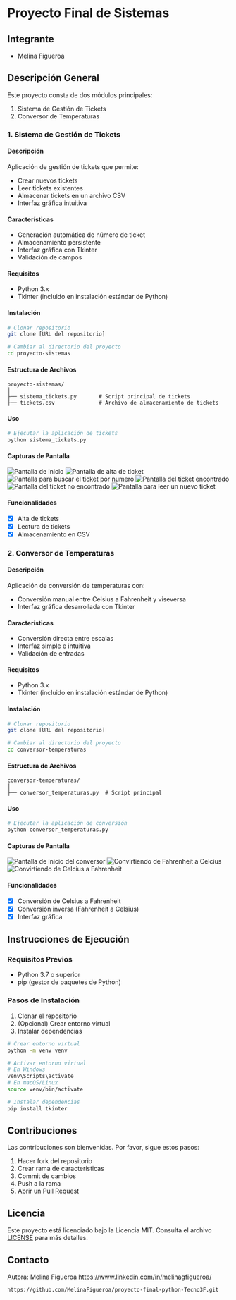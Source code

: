 # Proyecto Final de Sistemas

## Integrante
- Melina Figueroa

## Descripción General
Este proyecto consta de dos módulos principales:
1. Sistema de Gestión de Tickets
2. Conversor de Temperaturas

### 1. Sistema de Gestión de Tickets

#### Descripción
Aplicación de gestión de tickets que permite:
- Crear nuevos tickets
- Leer tickets existentes
- Almacenar tickets en un archivo CSV
- Interfaz gráfica intuitiva

#### Características
- Generación automática de número de ticket
- Almacenamiento persistente
- Interfaz gráfica con Tkinter
- Validación de campos

#### Requisitos
- Python 3.x
- Tkinter (incluido en instalación estándar de Python)

#### Instalación
```bash
# Clonar repositorio
git clone [URL del repositorio]

# Cambiar al directorio del proyecto
cd proyecto-sistemas
```

#### Estructura de Archivos
```
proyecto-sistemas/
│
├── sistema_tickets.py       # Script principal de tickets
├── tickets.csv              # Archivo de almacenamiento de tickets
```

#### Uso
```bash
# Ejecutar la aplicación de tickets
python sistema_tickets.py
```

#### Capturas de Pantalla
![Pantalla de inicio](images/pantalla_bienvenida.png)
![Pantalla de alta de ticket](images/pantalla_alta_ticket.png)
![Pantalla para buscar el ticket por numero](images/pantalla_buscar_ticket.png)
![Pantalla del ticket encontrado](images/pantalla_ticket_encontrado.png)
![Pantalla del ticket no encontrado](images/pantalla_ticket_no_encontrado.png)
![Pantalla para leer un nuevo ticket](images/pantalla_buscar_nuevo_ticket.png)


#### Funcionalidades
- [x] Alta de tickets
- [x] Lectura de tickets
- [x] Almacenamiento en CSV

### 2. Conversor de Temperaturas

#### Descripción
Aplicación de conversión de temperaturas con:
- Conversión manual entre Celsius a Fahrenheit y viseversa
- Interfaz gráfica desarrollada con Tkinter

#### Características
- Conversión directa entre escalas
- Interfaz simple e intuitiva
- Validación de entradas

#### Requisitos
- Python 3.x
- Tkinter (incluido en instalación estándar de Python)

#### Instalación
```bash
# Clonar repositorio
git clone [URL del repositorio]

# Cambiar al directorio del proyecto
cd conversor-temperaturas
```

#### Estructura de Archivos
```
conversor-temperaturas/
│
├── conversor_temperaturas.py  # Script principal
```

#### Uso
```bash
# Ejecutar la aplicación de conversión
python conversor_temperaturas.py
```

#### Capturas de Pantalla
![Pantalla de inicio del conversor](images/pantalla_bienvenida_conversor.png)
![Convirtiendo de Fahrenheit a Celcius](images/fahrenheit_celcius.png)
![Convirtiendo de Celcius a Fahrenheit](images/celcius_fahrenheit.png)

#### Funcionalidades
- [x] Conversión de Celsius a Fahrenheit
- [x] Conversión inversa (Fahrenheit a Celsius)
- [x] Interfaz gráfica

## Instrucciones de Ejecución

### Requisitos Previos
- Python 3.7 o superior
- pip (gestor de paquetes de Python)

### Pasos de Instalación
1. Clonar el repositorio
2. (Opcional) Crear entorno virtual
3. Instalar dependencias

```bash
# Crear entorno virtual
python -m venv venv

# Activar entorno virtual
# En Windows
venv\Scripts\activate
# En macOS/Linux
source venv/bin/activate

# Instalar dependencias
pip install tkinter
```

## Contribuciones
Las contribuciones son bienvenidas. Por favor, sigue estos pasos:
1. Hacer fork del repositorio
2. Crear rama de características
3. Commit de cambios
4. Push a la rama
5. Abrir un Pull Request

## Licencia
Este proyecto está licenciado bajo la Licencia MIT. Consulta el archivo [LICENSE](./LICENSE) para más detalles.

## Contacto
Autora: Melina Figueroa
https://www.linkedin.com/in/melinagfigueroa/

```
https://github.com/MelinaFigueroa/proyecto-final-python-Tecno3F.git
